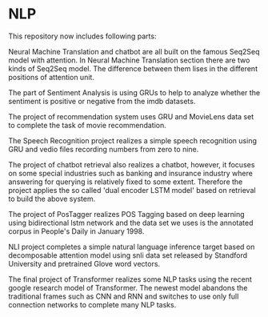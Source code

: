 # NLP
This repository now includes following parts: 

Neural Machine Translation and chatbot are all built on the famous Seq2Seq model with attention. In Neural Machine Translation section there are two kinds of Seq2Seq model. The difference between them lises in the different positions of attention unit. 

The part of Sentiment Analysis is using GRUs to help to analyze whether the sentiment is positive or negative from the imdb datasets. 

The project of recommendation system uses GRU and MovieLens data set to complete the task of movie recommendation. 

The Speech Recognition project realizes a simple speech recognition using GRU and vedio files recording numbers from zero to nine.

The project of chatbot retrieval also realizes a chatbot, however, it focuses on some special industries such as banking and insurance industry where answering for querying is relatively fixed to some extent. Therefore the project applies the so called 'dual encoder LSTM model' based on retrieval to build the above system.

The project of PosTagger realizes POS Tagging based on deep learning using bidirectional lstm network and the data set we uses is the annotated corpus in People's Daily in January 1998.

NLI project completes a simple natural language inference target based on decomposable attention model using snli data set released by Standford University and pretrained Glove word vectors.

The final project of Transformer realizes some NLP tasks using the recent google research model of Transformer. The newest model abandons the traditional frames such as CNN and RNN and switches to use only full connection networks to complete many NLP tasks.
